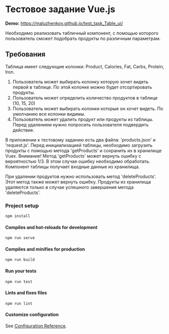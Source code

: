 # Тестовое задание Vue.js

**Demo:** https://maluzhenkov.github.io/test_task_Table_ui/

Необходимо реализовать табличный компонент, с помощью которого пользователь сможет подобрать продукты по различным параметрам.

## Требования

Таблица имеет следующие колонки: Product, Calories, Fat, Carbs, Protein, Iron.

1. Пользователь может выбирать колонку которую хочет видеть первой в таблице. По этой колонке можно будет отсортировать продукты.
2. Пользователь может определить количество продуктов в таблице (10, 15, 20)
3. Пользователь может выбирать колонки которые он хочет видеть. По умолчанию все колонки видимы.
4. Пользователь может удалить продукт или продукты из таблицы. Перед удалением нужно попросить пользователя подвердить действие.

В приложении к тестовому заданию есть два файла: 'products.json' и 'request.js'. Перед инициализацией таблицы, необходимо загрузить продукты с помощью метода 'getProducts' и сохранить их в хранилище Vuex. Внимание! Метод 'getProducts' может вернуть ошибку с вероятностью 1/3. В этом случае ошибку необходимо обработать. Компонент таблицы получает входные данные из хранилища.

При удалении продуктов нужно использовать метод 'deleteProducts'. Этот метод также может вернуть ошибку. Продукты из хранилища удаляются только в случае успешного завершения метода 'deleteProducts'.

### Project setup

```
npm install
```

#### Compiles and hot-reloads for development

```
npm run serve
```

#### Compiles and minifies for production

```
npm run build
```

#### Run your tests

```
npm run test
```

#### Lints and fixes files

```
npm run lint
```

#### Customize configuration

See [Configuration Reference](https://cli.vuejs.org/config/).
